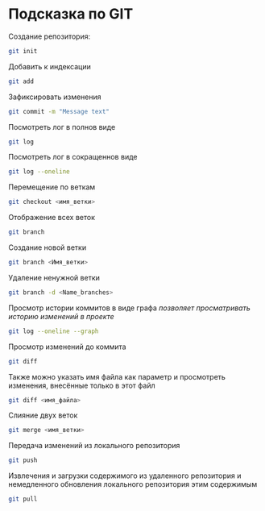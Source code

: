 # Подсказка по GIT

Создание репозитория:
```sh
git init
```
Добавить к индексации 
```sh
git add
```
Зафиксировать изменения 
```sh
git commit -m "Message text"
```
Посмотреть лог в полнов виде 
```sh
git log
```
Посмотреть лог в сокращеннов виде 
```sh
git log --oneline
```

Перемещение по веткам 
```sh
git checkout <имя_ветки>
```
Отображение всех веток 
```sh
git branch
```
Создание новой ветки 
```sh
git branch <Имя_ветки>
```
 Удаление ненужной ветки 
 ```sh
 git branch -d <Name_branches>
```

Просмотр истории коммитов в виде графа
*позволяет просматривать историю изменений в проекте*
```sh
git log --oneline --graph 
```

Просмотр изменений до коммита
```sh
git diff
```
Также можно указать имя файла как параметр и просмотреть изменения, внесённые только в этот файл
```sh
git diff <имя_файла>
```

Слияние двух веток
```sh
git merge <имя_ветки>
```

Передача изменений из локального репозитория
```sh
git push
```

Извлечения и загрузки содержимого из удаленного репозитория и немедленного обновления локального репозитория этим содержимым
```sh
git pull
```



